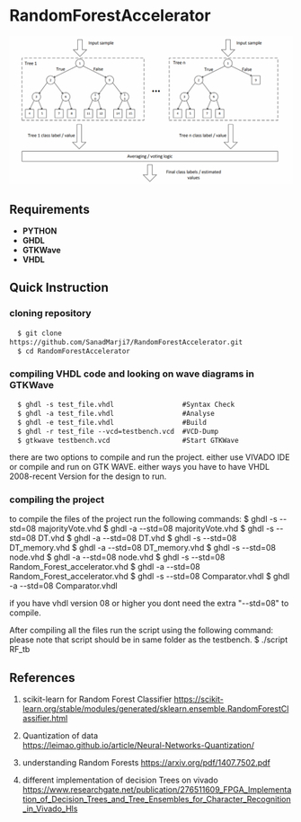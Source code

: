 # RandomForestAccelerator

![Screenshot](https://github.com/SanadMarji7/RandomForestAccelerator/blob/main/Random%20Forest%20Structure.png?raw=true)

## Requirements
* **PYTHON**
* **GHDL**
* **GTKWave**
* **VHDL**

## Quick Instruction

### cloning repository

      $ git clone https://github.com/SanadMarji7/RandomForestAccelerator.git 
      $ cd RandomForestAccelerator  

### compiling VHDL code and looking on wave diagrams in GTKWave

      $ ghdl -s test_file.vhdl                 #Syntax Check  
      $ ghdl -a test_file.vhdl                 #Analyse  
      $ ghdl -e test_file.vhdl                 #Build   
      $ ghdl -r test_file --vcd=testbench.vcd  #VCD-Dump  
      $ gtkwave testbench.vcd                  #Start GTKWave  

there are two options to compile and run the project. either use VIVADO IDE or compile and run on GTK WAVE. either ways you have to have
VHDL 2008-recent Version for the design to run.
   
### compiling the project
to compile the files of the project run the following commands:
$ ghdl -s --std=08 majorityVote.vhd
$ ghdl -a --std=08 majorityVote.vhd
$ ghdl -s --std=08 DT.vhd
$ ghdl -a --std=08 DT.vhd
$ ghdl -s --std=08 DT_memory.vhd
$ ghdl -a --std=08 DT_memory.vhd
$ ghdl -s --std=08 node.vhd
$ ghdl -a --std=08 node.vhd
$ ghdl -s --std=08 Random_Forest_accelerator.vhd
$ ghdl -a --std=08 Random_Forest_accelerator.vhd
$ ghdl -s --std=08 Comparator.vhdl
$ ghdl -a --std=08 Comparator.vhdl

if you have vhdl version 08 or higher you dont need the extra "--std=08" to compile.

After compiling all the files run the script using the following command:
please note that script should be in same folder as the testbench.
      $ ./script RF_tb

## References

1. scikit-learn for Random Forest Classifier 
   https://scikit-learn.org/stable/modules/generated/sklearn.ensemble.RandomForestClassifier.html

2. Quantization of data  
   https://leimao.github.io/article/Neural-Networks-Quantization/

3. understanding Random Forests
   https://arxiv.org/pdf/1407.7502.pdf
  
4. different implementation of decision Trees on vivado
   https://www.researchgate.net/publication/276511609_FPGA_Implementation_of_Decision_Trees_and_Tree_Ensembles_for_Character_Recognition_in_Vivado_Hls

